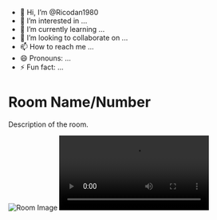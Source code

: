 - 👋 Hi, I’m @Ricodan1980
- 👀 I’m interested in ...
- 🌱 I’m currently learning ...
- 💞️ I’m looking to collaborate on ...
- 📫 How to reach me ...
- 😄 Pronouns: ...
- ⚡ Fun fact: ...

<!---
Ricodan1980/Ricodan1980 is a ✨ special ✨ repository because its `README.md` (this file) appears on your GitHub profile.
You can click the Preview link to take a look at your changes.
--->
<!DOCTYPE html>
<html>
<head>
    <title>Room Details</title>
</head>
<body>
    <h1>Room Name/Number</h1>
    <p>Description of the room.</p>
    <img src="link_to_room_image.jpg" alt="Room Image">
    <video src="room_video.mp4" controls>Video not supported</video>
</body>
</html>
